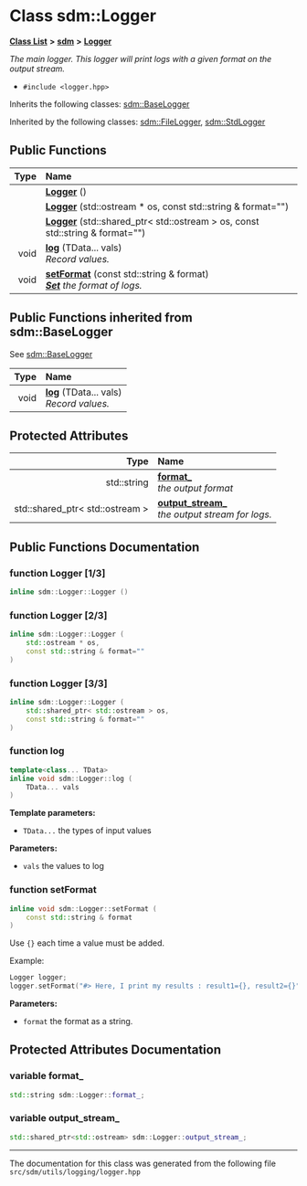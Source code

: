 
# Class sdm::Logger

<link rel="stylesheet" href="https://cdnjs.cloudflare.com/ajax/libs/KaTeX/0.5.1/katex.min.css">
<link rel="stylesheet" href="https://cdn.jsdelivr.net/github-markdown-css/2.2.1/github-markdown.css"/>



[**Class List**](annotated.md) **>** [**sdm**](namespacesdm.md) **>** [**Logger**](classsdm_1_1Logger.md)



_The main logger. This logger will print logs with a given format on the output stream._ 

* `#include <logger.hpp>`



Inherits the following classes: [sdm::BaseLogger](classsdm_1_1BaseLogger.md)


Inherited by the following classes: [sdm::FileLogger](classsdm_1_1FileLogger.md),  [sdm::StdLogger](classsdm_1_1StdLogger.md)














## Public Functions

| Type | Name |
| ---: | :--- |
|   | [**Logger**](classsdm_1_1Logger.md#function-logger-1-3) () <br> |
|   | [**Logger**](classsdm_1_1Logger.md#function-logger-2-3) (std::ostream \* os, const std::string & format="") <br> |
|   | [**Logger**](classsdm_1_1Logger.md#function-logger-3-3) (std::shared\_ptr&lt; std::ostream &gt; os, const std::string & format="") <br> |
|  void | [**log**](classsdm_1_1Logger.md#function-log) (TData... vals) <br>_Record values._  |
|  void | [**setFormat**](classsdm_1_1Logger.md#function-setformat) (const std::string & format) <br>[_**Set**_](structsdm_1_1Set.md) _the format of logs._ |

## Public Functions inherited from sdm::BaseLogger

See [sdm::BaseLogger](classsdm_1_1BaseLogger.md)

| Type | Name |
| ---: | :--- |
|  void | [**log**](classsdm_1_1BaseLogger.md#function-log) (TData... vals) <br>_Record values._  |







## Protected Attributes

| Type | Name |
| ---: | :--- |
|  std::string | [**format\_**](classsdm_1_1Logger.md#variable-format-)  <br>_the output format_  |
|  std::shared\_ptr&lt; std::ostream &gt; | [**output\_stream\_**](classsdm_1_1Logger.md#variable-output-stream-)  <br>_the output stream for logs._  |








## Public Functions Documentation


### function Logger [1/3]


```cpp
inline sdm::Logger::Logger () 
```



### function Logger [2/3]


```cpp
inline sdm::Logger::Logger (
    std::ostream * os,
    const std::string & format=""
) 
```



### function Logger [3/3]


```cpp
inline sdm::Logger::Logger (
    std::shared_ptr< std::ostream > os,
    const std::string & format=""
) 
```



### function log 


```cpp
template<class... TData>
inline void sdm::Logger::log (
    TData... vals
) 
```




**Template parameters:**


* `TData...` the types of input values 



**Parameters:**


* `vals` the values to log 



        

### function setFormat 


```cpp
inline void sdm::Logger::setFormat (
    const std::string & format
) 
```


Use `{}` each time a value must be added.

Example:


````cpp
Logger logger;
logger.setFormat("#> Here, I print my results : result1={}, result2={}");
````





**Parameters:**


* `format` the format as a string. 



        
## Protected Attributes Documentation


### variable format\_ 


```cpp
std::string sdm::Logger::format_;
```



### variable output\_stream\_ 


```cpp
std::shared_ptr<std::ostream> sdm::Logger::output_stream_;
```



------------------------------
The documentation for this class was generated from the following file `src/sdm/utils/logging/logger.hpp`